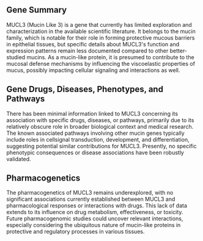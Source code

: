 ## Gene Summary
MUCL3 (Mucin Like 3) is a gene that currently has limited exploration and characterization in the available scientific literature. It belongs to the mucin family, which is notable for their role in forming protective mucous barriers in epithelial tissues, but specific details about MUCL3's function and expression patterns remain less documented compared to other better-studied mucins. As a mucin-like protein, it is presumed to contribute to the mucosal defense mechanisms by influencing the viscoelastic properties of mucus, possibly impacting cellular signaling and interactions as well.

## Gene Drugs, Diseases, Phenotypes, and Pathways
There has been minimal information linked to MUCL3 concerning its association with specific drugs, diseases, or pathways, primarily due to its relatively obscure role in broader biological context and medical research. The known associated pathways involving other mucin genes typically include roles in cellsignal transduction, development, and differentiation, suggesting potential similar contributions for MUCL3. Presently, no specific phenotypic consequences or disease associations have been robustly validated.

## Pharmacogenetics
The pharmacogenetics of MUCL3 remains underexplored, with no significant associations currently established between MUCL3 and pharmacological responses or interactions with drugs. This lack of data extends to its influence on drug metabolism, effectiveness, or toxicity. Future pharmacogenomic studies could uncover relevant interactions, especially considering the ubiquitous nature of mucin-like proteins in protective and regulatory processes in various tissues.